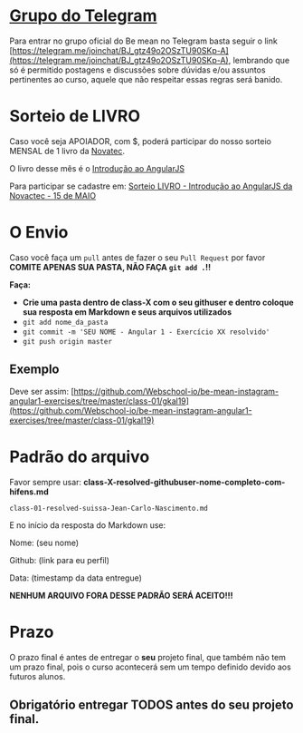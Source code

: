 # [Grupo do Telegram](https://telegram.me/joinchat/BJ_gtz49o2OSzTU90SKp-A)

Para entrar no grupo oficial do Be mean no Telegram basta seguir o link [https://telegram.me/joinchat/BJ_gtz49o2OSzTU90SKp-A](https://telegram.me/joinchat/BJ_gtz49o2OSzTU90SKp-A), lembrando que só é permitido postagens e discussões sobre dúvidas e/ou assuntos pertinentes ao curso, aquele que não respeitar essas regras será banido.

# Sorteio de LIVRO

Caso você seja APOIADOR, com $, poderá participar do nosso sorteio MENSAL de 1 livro da [Novatec](http://novatec.com.br).

O livro desse mês é o [Introdução ao AngularJS](http://www.novatec.com.br/livros/introangularjs/)

Para participar se cadastre em: [Sorteio LIVRO - Introdução ao AngularJS da Novactec - 15 de MAIO](http://goo.gl/forms/S0yzy7JzNA)

# O Envio

Caso você faça um `pull` antes de fazer o seu `Pull Request` por favor **COMITE APENAS SUA PASTA, NÃO FAÇA `git add .`!!**

**Faça:**
- **Crie uma pasta dentro de class-X com o seu githuser e dentro coloque sua resposta em Markdown e seus arquivos utilizados**
- `git add nome_da_pasta`
- `git commit -m 'SEU NOME - Angular 1 - Exercício XX resolvido'`
- `git push origin master`

## Exemplo

Deve ser assim: [https://github.com/Webschool-io/be-mean-instagram-angular1-exercises/tree/master/class-01/gkal19](https://github.com/Webschool-io/be-mean-instagram-angular1-exercises/tree/master/class-01/gkal19)

# Padrão do arquivo

Favor sempre usar: **class-X-resolved-githubuser-nome-completo-com-hifens.md**

    class-01-resolved-suissa-Jean-Carlo-Nascimento.md

E no início da resposta do Markdown use:

Nome: (seu nome)

Github: (link para eu perfil)

Data: (timestamp da data entregue)

**NENHUM ARQUIVO FORA DESSE PADRÃO SERÁ ACEITO!!!**

# Prazo

O prazo final é antes de entregar o **seu** projeto final, que também não tem um prazo final, pois o curso acontecerá sem um tempo definido devido aos futuros alunos.

## Obrigatório entregar **TODOS** antes do seu projeto final.
